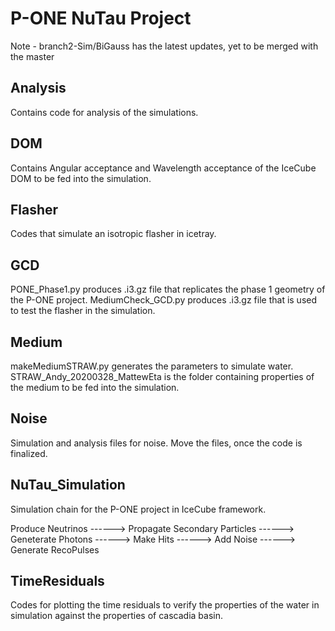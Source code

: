 # P-ONE NuTau Project

Note - branch2-Sim/BiGauss has the latest updates, yet to be merged with the master

## Analysis

Contains code for analysis of the simulations.

## DOM

Contains Angular acceptance and Wavelength acceptance of the IceCube DOM to be fed into the simulation.

## Flasher

Codes that simulate an isotropic flasher in icetray.

## GCD

PONE_Phase1.py produces .i3.gz file that replicates the phase 1 geometry of the P-ONE project.
MediumCheck_GCD.py produces .i3.gz file that is used to test the flasher in the simulation.

## Medium

makeMediumSTRAW.py generates the parameters to simulate water.
STRAW_Andy_20200328_MattewEta is the folder containing properties of the medium to be fed into the simulation.

## Noise

Simulation and analysis files for noise. Move the files, once the code is finalized.

## NuTau_Simulation

Simulation chain for the P-ONE project in IceCube framework.

Produce Neutrinos ------> Propagate Secondary Particles ------> Geneterate Photons ------> Make Hits ------> Add Noise ------> Generate RecoPulses

## TimeResiduals

Codes for plotting the time residuals to verify the properties of the water in simulation against the properties of cascadia basin.

